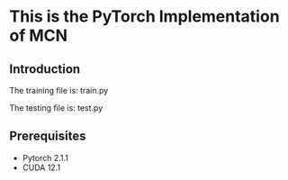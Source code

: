 # This is the PyTorch Implementation of MCN 
  
## Introduction  
The training file is: train.py

The testing file is: test.py
  
## Prerequisites  
  
* Pytorch 2.1.1
* CUDA 12.1  
